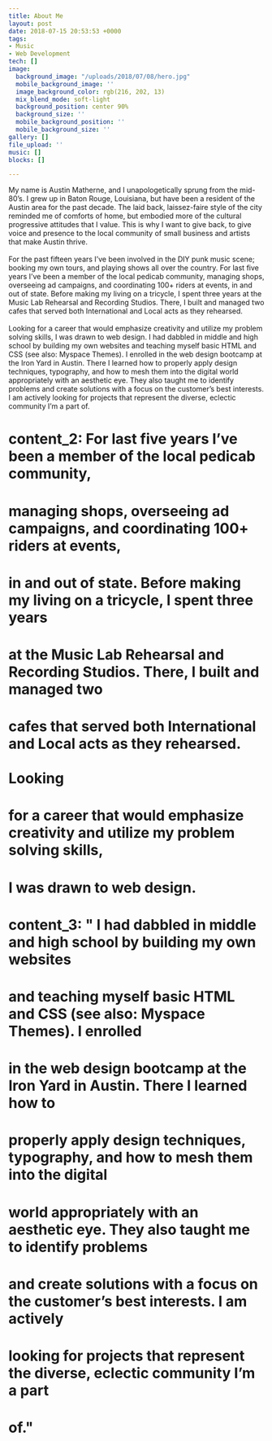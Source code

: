 ```yaml
---
title: About Me
layout: post
date: 2018-07-15 20:53:53 +0000
tags:
- Music
- Web Development
tech: []
image:
  background_image: "/uploads/2018/07/08/hero.jpg"
  mobile_background_image: ''
  image_background_color: rgb(216, 202, 13)
  mix_blend_mode: soft-light
  background_position: center 90%
  background_size: ''
  mobile_background_position: ''
  mobile_background_size: ''
gallery: []
file_upload: ''
music: []
blocks: []

---
```

My name is Austin Matherne, and I unapologetically sprung from the mid-80’s.
    I grew up in Baton Rouge, Louisiana, but have been a resident of the Austin area
    for the past decade. The laid back, laissez-faire style of the city reminded me
    of comforts of home, but embodied more of the cultural progressive attitudes that
    I value. This is why I want to give back, to give voice and presence to the local
    community of small business and artists that make Austin thrive.<br><br>For the
    past fifteen years I’ve been involved in the DIY punk music scene; booking my
    own tours, and playing shows all over the country. For last five years I’ve been
    a member of the local pedicab community, managing shops, overseeing ad campaigns,
    and coordinating 100+ riders at events, in and out of state. Before making my
    living on a tricycle, I spent three years at the Music Lab Rehearsal and Recording
    Studios. There, I built and managed two cafes that served both International and
    Local acts as they rehearsed.<br><br>Looking for a career that would emphasize
    creativity and utilize my problem solving skills, I was drawn to web design. I
    had dabbled in middle and high school by building my own websites and teaching
    myself basic HTML and CSS (see also: Myspace Themes). I enrolled in the web design
    bootcamp at the Iron Yard in Austin. There I learned how to properly apply design
    techniques, typography, and how to mesh them into the digital world appropriately
    with an aesthetic eye. They also taught me to identify problems and create solutions
    with a focus on the customer’s best interests. I am actively looking for projects
    that represent the diverse, eclectic community I’m a part of.







  #     content_2: For last five years I’ve been a member of the local pedicab community,
  #   managing shops, overseeing ad campaigns, and coordinating 100+ riders at events,
  #   in and out of state. Before making my living on a tricycle, I spent three years
  #   at the Music Lab Rehearsal and Recording Studios. There, I built and managed two
  #   cafes that served both International and Local acts as they rehearsed.<br><br>Looking
  #   for a career that would emphasize creativity and utilize my problem solving skills,
  #   I was drawn to web design.
  # content_3: " I had dabbled in middle and high school by building my own websites
  #   and teaching myself basic HTML and CSS (see also: Myspace Themes). I enrolled
  #   in the web design bootcamp at the Iron Yard in Austin. There I learned how to
  #   properly apply design techniques, typography, and how to mesh them into the digital
  #   world appropriately with an aesthetic eye. They also taught me to identify problems
  #   and create solutions with a focus on the customer’s best interests. I am actively
  #   looking for projects that represent the diverse, eclectic community I’m a part
  #   of."


